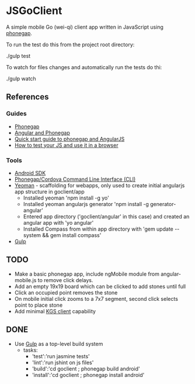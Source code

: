 JSGoClient
==========

A simple mobile Go (wei-qi) client app written in JavaScript using [phonegap](http://phonegap.com/).

To run the test do this from the project root directory:

 ./gulp test

To watch for files changes and automatically run the tests do thi:

 ./gulp watch

References
----------

### Guides

- [Phonegap](http://phonegap.com/)
- [Angular and Phonegap](http://briantford.com/blog/angular-phonegap)
- [Quick start guide to phonegap and AngularJS](http://devgirl.org/2013/06/10/quick-start-guide-phonegap-and-angularjs/)
- [How to test your JS and use it in a browser](http://www.rexfeng.com/blog/2014/07/how-to-unit-test-your-js-and-use-it-in-the-browser/)

### Tools

- [Android SDK](http://developer.android.com/sdk/index.html)
- [Phonegap/Cordova Command Line Interface (CLI)](http://docs.phonegap.com/en/edge/guide_cli_index.md.html#The%20Command-Line%20Interface)
- [Yeoman](http://yeoman.io) - scaffolding for webapps, only used to create initial angularjs app structure in goclient/app
    - Installed yeoman 'npm install -g yo'
    - Installed yeoman angularjs generator 'npm install -g generator-angular'
    - Entered app directory ('goclient/angular' in this case) and created an angular app with 'yo angular'
    - Installed Compass from within app directory with 'gem update --system && gem install compass'
- [Gulp](http://gulpjs.com/)

TODO
----

- Make a basic phonegap app, include ngMobile module from angular-mobile.js to remove click delays.
- Add an empty 19x19 board which can be clicked to add stones until full
- Click an occupied point removes the stone
- On mobile initial click zooms to a 7x7 segment, second click selects point to place stone
- Add minimal [KGS client](https://www.gokgs.com/) capability

DONE
----

- Use [Gulp](http://gulpjs.com/) as a top-level build system
    - tasks:
        - 'test':'run jasmine tests'
        - 'lint':'run jshint on js files'
        - 'build':'cd goclient ; phonegap build android'
        - 'install':'cd goclient ; phonegap install android'

